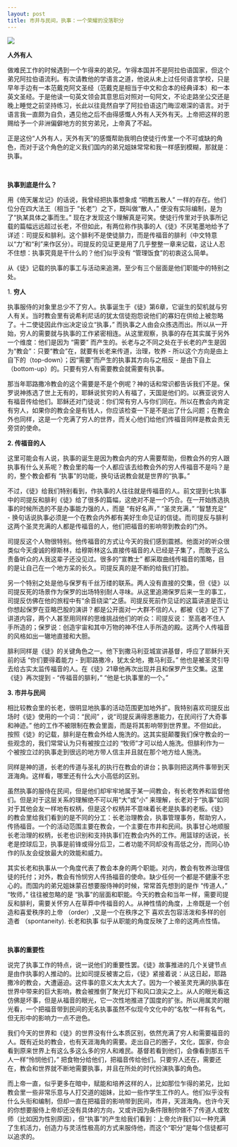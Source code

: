 ```yaml
---
layout: post
title: 市井与民间，执事：一个荣耀的没落职分
---
```


<p>
<img src="https://imglf3.lf127.net/img/Ym5mTGREby9xcC9RdW9NcUlqakxyWlgvemk1SnQxZlJVcDlqZ3VDRUFNUUFvbm9iVlhyeXZRPT0.jpg?=imageView&amp;thumbnail=500x0&amp;quality=96&amp;stripmeta=0&amp;type=jpg%7Cwatermark&amp;type=2" smallsrc="https://imglf3.lf127.net/img/Ym5mTGREby9xcC9RdW9NcUlqakxyWlgvemk1SnQxZlJVcDlqZ3VDRUFNUUFvbm9iVlhyeXZRPT0.jpg?=imageView&amp;thumbnail=164x164&amp;quality=96&amp;stripmeta=0&amp;type=jpg%7Cwatermark&amp;type=2" />
</p>
<p>
<strong>人外有人</strong>
</p>
<p>
做难民工作的时候遇到一个乍得来的弟兄。乍得本国并不是阿拉伯语国家，但这个弟兄阿拉伯语流利。有次请教他的学语言之道，他说从未上过任何语言学校，只是早年手边有一本范戴克阿文圣经（范戴克是相当于中文和合本的经典译本）和一本英文圣经。于是他读一句英文领会其意思后对照对一句阿文，不论走路坐公交还是晚上睡觉之前坚持练习，长此以往竟然自学了阿拉伯语这门晦涩艰深的语言。对于语言我一直颇为自负，遇见他之后不由得感慨人外有人天外有天。上帝把这样的恩赐给予一个非洲偏僻地方的贫穷弟兄，上帝真了不起。
</p>
<p>
正是这份“人外有人，天外有天”的感慨帮助我明白使徒行传里一个不可或缺的角色，而对于这个角色的定义我们国内的弟兄姐妹常常和我一样感到模糊，那就是：执事。
</p>
<p>
<br />
</p>
<p>
<strong>执事到底是什么？</strong>
</p>
<p>
用《倚天屠龙记》的话说，我曾经把执事想象成 “明教五散人” 一样的存在。他们位分在四大法王（相当于 “长老”）之下，既叫做“散人，” 便没有实际编制，是为了“执某具体之事而生。” 现在才发现这个理解真是可笑。使徒行传里对于执事所记载的篇幅远远超过长老，不但如此，有两位称作执事的人《徒》不厌笔墨地给予了详述：司提反和腓利。这个腓利不是使徒腓力，而是传福音的腓利（中文特意以“力”和“利”来作区分）。司提反的见证更是用了几乎整整一章来记载，这让人忍不住想：执事究竟是干什么的？他们似乎没有 “管理饭食”的初衷这么简单。
</p>
<p>
从《徒》记载的执事的事工与活动来追溯，至少有三个层面是他们职能中的特别之处。
</p>
<p>
1. <strong>穷人</strong>
</p>
<p>
执事服侍的对象里总少不了穷人。执事诞生于《徒》第6章，它诞生的契机就与穷人有关。当时教会里有说希利尼话的犹太信徒抱怨说他们的寡妇在供给上被忽略了。十二使徒因此作出决定设立“执事，” 而执事之人由会众拣选而出。所以从一开始，穷人的需要就与执事的工作紧密相连。从这里观察，执事的存在其实属于另外一个维度：他们是因为 “需要” 而产生的。长老与之不同之处在于长老的产生是因为“教会”：只要“教会”在，就要有长老来传道，治理，牧养 - 所以这个方向是由上自下的（top-down）；因“需要”而产生的执事其方向与之相反 - 是由下自上（bottom-up）的。只要有穷人有需要教会就需要有执事。
</p>
<p>
那当年耶路撒冷教会的这个需要是不是个例呢？神的话和常识都告诉我们不是。保罗说神拣选了世上无有的，耶稣说贫穷的人有福了，天国是他们的。以赛亚说穷人有福音传给他们。耶稣还对门徒说：你们常有穷人与你们同在。所以在教会内肯定有穷人，如果你的教会全是有钱人，你应该检查一下是不是出了什么问题；在教会外也同样，这是一个充满了穷人的世界，而关心他们给他们传福音同样是教会责无旁贷的使命。  
</p>
<p>
<strong>2. 传福音的人</strong>
</p>
<p>
这里可能会有人说，执事的诞生是因为教会内的穷人需要帮助，但教会外的穷人跟执事有什么关系呢？教会里的每一个人都应该去给教会外的穷人传福音不是吗？是的，整个教会都有 “执事”的功能，换句话说教会就是世界的“执事。”
</p>
<p>
不过，《徒》给我们特别看到，作执事的人往往就是传福音的人。前文提到七执事中的司提反和腓利《徒》给了很多的篇幅，这绝对不是一个巧合。在一开始拣选执事的时候所选的不是办事能力强的人，而是 “有好名声，” “圣灵充满，” “智慧充足” - 换句话说执事必须是一个在教会内外都有美好生命见证的信徒。而司提反与腓利这两个圣灵充满的人都是传福音的人，他们把福音的影响带到教会的门外。
</p>
<p>
司提反这个人物很特别。他传福音的方式让今天的我们感到震撼。他面对的听众很类似今天虔诚的穆斯林，给穆斯林这么直接传福音的人已经是子集了，而敢于这么责备听众的人我这辈子还没见过。很多的“宣教士” 都采取曲线传福音的策略，目的是让自己在一个地方呆的长久。司提反真的是不断的给我们打脸。
</p>
<p>
另一个特别之处是他与保罗有千丝万缕的联系。两人没有直接的交集，但《徒》以司提反死的场景作为保罗的出场特别耐人寻味。从这里追溯保罗后来一生的事工，司提反仿佛在他的旅程中有“余音绕梁”之感。司提反死前作见证的这篇讲道是否让你想起保罗在亚略巴股的演讲？都是公开面对一大群不信的人，都被《徒》记下了讲道内容，两个人甚至用同样的思维挑战他们的听众：司提反说：  至高者不住人手所造的；保罗说：创造宇宙和其中万物的神不住人手所造的殿。这两个人传福音的风格如出一辙地直接和大胆。
</p>
<p>
腓利同样是《徒》的关键角色之一。他下到撒马利亚城宣讲基督，呼应了耶稣升天前的话 “你们要得着能力 - 到耶路撒冷，犹太全地，撒马利亚。” 他也是被圣灵引导去给古实太监传福音的人。在《徒》21章他再次出现并且和保罗产生交集。这里《徒》再次提到 - “传福音的腓利，” “他是七执事里的一个。”
</p>
<p>
<strong>3. 市井与民间</strong>
</p>
<p>
相比较教会里的长老，很明显地执事的活动范围更加地外扩。我特别喜欢司提反出场时《徒》使用的一个词：“民间” ，说“司提反满得恩惠能力，在民间行了大奇事和神迹。” 他的工作不被限制在教会里面，而是将其影响带到世界里。不但如此，按照《徒》的记载，腓利是在教会外给人施洗的。这其实挺颠覆我们保守教会的一些观念的，我们常常认为只有被按立过的 “牧师”才可以给人施洗。但腓利作为一个被按立过的执事走到很远的地方带人信主并且就在那个地方给人施洗。
</p>
<p>
同样是神的道，长老的传道与圣礼的执行在教会的讲台；执事则把这两件事带到天涯海角。这样看，哪里还有什么大小高低的区别。
</p>
<p>
 
</p>
<p>
虽然执事的服侍在民间，但是他们却牢牢地属于某一间教会，有长老牧养和监督他们。但是对于这层关系的理解绝不可以用“大”或“小” 来理解，长老对于“执事”如同对于其他会友一样地有权柄，但是这个权柄并不意味着长老是执事的老板。《徒》的教会里给我们看到的是不同的分工：长老治理教会，执事管理事务，帮助穷人，传扬福音。一个的活动范围主要在教会，一个主要在市井和民间。执事甘心地顺服长老治理的权柄，长老也识别和支持执事们在教会内外的工作。用篮球的话说，长老是控球后卫，执事是前锋或得分后卫，二者功能不同却没有高低之分，而同心协作的队友会绽放最大的效能和威力。
</p>
<p>
其实长老和执事从一个角度代表了教会本身的两个职能。对内，教会有牧养治理信徒的托付；对外，教会有怜悯穷人传扬福音的使命。缺少任何一个都是不健康不忠心的。而国内的弟兄姐妹蒙召想要服侍神的时候，常常首先想到的是作 “传道人，” “牧师，” 往往被忽略的是 “执事”的层面和职能。今天的教会和当年一样，需要司提反和腓利，需要关怀穷人在草莽中传福音的人。从神性情的角度，上帝既是一个创造和喜爱秩序的上帝 （order）,又是一个在秩序之下 喜欢去包容活泼和多样的创造者 （spontaneity). 长老和执事 似乎从职能的角度反映了上帝的这两点性情。
</p>
<p>
<br />
</p>
<p>
<strong>执事的重要性</strong>
</p>
<p>
说完了执事工作的特点，说一说他们的重要性罢。《徒》故事推进的几个关键节点是由作执事的人推动的。比如司提反被害之后，《徒》紧接着说：从这日起，耶路撒冷的教会，大遭逼迫。这件事的意义太大太大了。因为一个被圣灵充满的执事在世界中带来的巨大影响，教会被推倒了聚光灯下和风口浪尖之上。从人的眼光看这仿佛是坏事，但是从福音的眼光，它一次性地推进了国度的扩张。所以用属灵的眼光看，一个把福音带到民间的无名执事虽然不似现今文化中的“名牧”一样有名气，但无形中的影响力一点不逊色。
</p>
<p>
我们今天的世界和《徒》的世界没有什么本质区别，依然充满了穷人和需要福音的人。既有近处的教会，也有天涯海角的需要。走出自己的圈子，文化，国家，你会看到原来世界上有这么多这么多的穷人和难民。基督若看到他们，会像看到那五千人一样“怜悯他们，” 把食物分给他们，把福音传给他们。只要穷人还在，需要还在，教会和世界就不断地需要执事，并且在所处的时代扮演执事的角色。
</p>
<p>
而上帝一直，似乎更多在暗中，赋能和培养这样的人，比如那位乍得的弟兄，比如教会里一些非常乐意与人打交道的姐妹，比如一些作学生工作的人。他们似乎没有什么头衔和编制，但却一直在把福音的影响带到民间，市井，天涯海角。也许今天的你想要服侍上帝却还没有具体的方向，又或许因为条件限制你做不了传道人或牧师（比如因为性别原因），但“执事”的产生给我们看到：上帝允许我们以一种充满了生机活力，创造力与灵活性极高的方式来服侍他，而这个“职分”是每个信徒都可以追求的。
</p>
<p>
<br />
</p>
